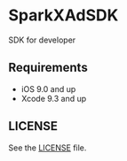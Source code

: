 # SparkXAdSDK
SDK for developer


## Requirements

- iOS 9.0 and up
- Xcode 9.3 and up


## LICENSE

See the [LICENSE](LICENSE) file.
